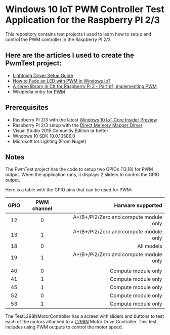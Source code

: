 # Windows 10 IoT PWM Controller Test Application for the Raspberry PI 2/3

This repository contains test projects I used to learn how to setup and control the PWM controller in the
Raspberry PI 2/3

## Here are the articles I used to create the PwmTest project:

* [Lightning Driver Setup Guide](https://developer.microsoft.com/en-us/windows/iot/docs/LightningSetup.htm)
* [How to Fade an LED with PWM in Windows IoT](http://www.codeproject.com/Articles/1095762/How-to-Fade-an-LED-with-PWM-in-Windows-IoT)
* [A servo library in C# for Raspberry Pi 3 - Part #1, implementing PWM](https://jeremylindsayni.wordpress.com/2016/05/08/a-servo-library-in-c-for-raspberry-pi-3-part-1-implementing-pwm/)
* Wikipedia entry for [PWM](https://en.wikipedia.org/wiki/Pulse-width_modulation)

## Prerequisites

* Raspberry PI 2/3 with the latest [Windows 10 IoT Core Insider Preview](https://developer.microsoft.com/en-US/windows/iot/GetStarted)
* Raspberry PI 2/3 setup with the [Direct Memory Mapper Dirver](https://developer.microsoft.com/en-us/windows/iot/docs/LightningSetup.htm)
* Visual Studio 2015 Comunitiy Edition or better
* Windows 10 SDK 10.0.10586.0
* Microsoft.Iot.Lighting (From Nuget)


## Notes

The PwmTest project has the code to setup two GPIOs (13,18) for PWM output. When the application runs, it displays 2 sliders to control the GPIO output. 

Here is a table with the GPIO pins that can be used for PWM:

| GPIO | PWM channel | Harware supported                      |
|:----:|:-----------:|---------------------------------------:|
|   12 |      0      | A+/B+/Pi2/Zero and compute module only |
|   13 |      1      | A+/B+/Pi2/Zero and compute module only |
|   18 |      0      | All models                             |
|   19 |      1      | A+/B+/Pi2/Zero and compute module only |
|      |             |                                        |
|   40 |      0      | Compute module only                    |
|   41 |      1      | Compute module only                    |
|   45 |      1      | Compute module only                    |
|   52 |      0      | Compute module only                    |
|   53 |      1      | Compute module only                    |


The TestL298NMotorController has a screen with sliders and buttons to test each of the motors attached to a [L298N](https://www.amazon.com/DROK-Controller-H-Bridge-Mega2560-Duemilanove/dp/B00CAG6GX2) Motor Drive Controller. This test includes using PWM outputs to control the motor speed.
